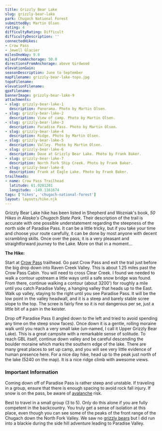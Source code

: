 ```yaml
---
title: Grizzly Bear Lake
slug: grizzly-bear-lake
park: Chugach National Forest
submittedBy: Martin Olsen
rating: 4
difficultyRating: Difficult
difficultyDescription: ''
connectedHikes:
- Crow Pass
- Jewell Glacier
milesOneWay: 9.0
milesFromAnchorage: 50.0
directionsFromAnchorage: above Girdwood
elevationGain: 
seasonDescription: June to September
mapFilename: grizzly-bear-lake-topo.jpg
topoFilename: 
elevationFilename: 
gpxFilename: 
bannerImage: grizzly-bear-lake-9
attachments:
- slug: grizzly-bear-lake-1
  description: Panorama. Photo by Martin Olsen.
- slug: grizzly-bear-lake-2
  description: View of camp. Photo by Martin Olsen.
- slug: grizzly-bear-lake-3
  description: Paradise Pass. Photo by Martin Olsen.
- slug: grizzly-bear-lake-4
  description: Ridge. Photo by Martin Olsen.
- slug: grizzly-bear-lake-5
  description: Valley. Photo by Martin Olsen.
- slug: grizzly-bear-lake-6
  description: Dave at Grizzly Bear Lake. Photo by Frank Baker.
- slug: grizzly-bear-lake-7
  description: North Fork Ship Creek. Photo by Frank Baker.
- slug: grizzly-bear-lake-8
  description: Frank at Eagle Lake. Photo by Frank Baker.
trailheads:
- name: Crow Pass Trailhead
  latitude: 61.0281201
  longitude: -149.1161674
tags: ['hikes', 'chugach-national-forest']
layout: layouts/hike.njk
---
```

Grizzly Bear Lake hike has been listed in Shepherd and Wozniak's book, *50 Hikes in Alaska's Chugach State Park*. Their description of the trail is accurate with one possible understatement regarding the steepness of the north side of Paradise Pass. It can be a little tricky, but if you take your time and choose your route carefully, it can be done by most anyone with decent scrambling skills. Once over the pass, it is a very pleasant and straightforward journey to the Lake. More on that in a moment...

**The Hike:**

Start at [Crow Pass](http://alaskahikesearch.com/hikes/crow-pass/ "Crow Pass") trailhead. Go past Crow Pass and exit the trail just before the big drop down into Raven Creek Valley. This is about 1.25 miles past the Crow Pass Cabin. You will need to cross Clear Creek. I found we needed to walk a contour upstream a little ways until a safe snow bridge was found. From there, continue walking a contour (about 3200') for roughly a mile until you catch Paradise Valley, a hanging valley that heads up to the East. Walk up valley, staying to the right until you see Paradise Pass. It will be the low point in the valley headwall, and it is a steep and barely stable scree slope to the top. The scree is fairly fine so it is not dangerous per se, just a little bit of a pain in the keister.

Drop off Paradise Pass (I angled down to the left and tried to avoid spending any time on the steep snow faces). Once down it is a gentle, rolling moraine walk until you reach a very small lake (un-named, I call it Upper Grizzly Bear Lake). This is a great campsite with a remarkable sense of solitude. To reach GBL itself, continue down valley and be careful descending the boulder moraine which marks the southern edge of the lake. There are many great places to set up camp, and you will see very little evidence of human presence here. For a nice day hike, head up to the peak just north of the lake (5240 on the map). It is a nice ridge climb with awesome views.

### Important Information

Coming down off of Paradise Pass is rather steep and unstable. If traveling in a group, ensure that there is enough spacing to avoid rock fall injury. If snow is on the pass, be aware of [avalanche](http://alaskahikesearch.com/education#avalanche) risk.

Best to travel in a small group (3 to 5). Only do this alone if you are fully competent in the backcountry. You truly get a sense of isolation at this place, even though you can see some of the peaks of the front range of the Chugach down the North Fork Valley. We saw no [grizzly bears](http://alaskahikesearch.com/education#bears) but I did run into a blackie during the side hill adventure leading to Paradise Valley.
